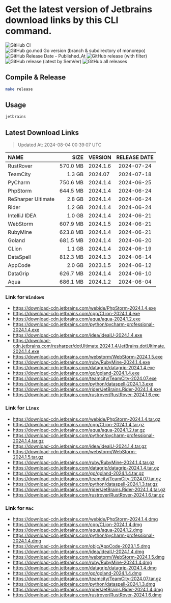 # Get the latest version of Jetbrains download links by this CLI command.

![GitHub CI](https://github.com/designinlife/jetbrains/actions/workflows/ci.yml/badge.svg)
![GitHub go.mod Go version (branch & subdirectory of monorepo)](https://img.shields.io/github/go-mod/go-version/designinlife/jetbrains/master)
![GitHub Release Date - Published_At](https://img.shields.io/github/release-date/designinlife/jetbrains)
![GitHub release (with filter)](https://img.shields.io/github/v/release/designinlife/jetbrains)
![GitHub release (latest by SemVer)](https://img.shields.io/github/downloads/designinlife/jetbrains/v1.1.10/total)
![GitHub all releases](https://img.shields.io/github/downloads/designinlife/jetbrains/total)

## Compile & Release

```bash
make release
```

## Usage

```bash
jetbrains
```

## Latest Download Links

> Updated At: 2024-08-04 00:39:07 UTC

| NAME | SIZE | VERSION | RELEASE DATE |
| :-- | --: | :-- | :--: |
| RustRover | 570.0 MB | 2024.1.6 | 2024-07-24 |
| TeamCity | 1.3 GB | 2024.07 | 2024-07-18 |
| PyCharm | 750.6 MB | 2024.1.4 | 2024-06-25 |
| PhpStorm | 644.5 MB | 2024.1.4 | 2024-06-24 |
| ReSharper Ultimate | 2.8 GB | 2024.1.4 | 2024-06-24 |
| Rider | 1.2 GB | 2024.1.4 | 2024-06-24 |
| IntelliJ IDEA | 1.0 GB | 2024.1.4 | 2024-06-21 |
| WebStorm | 607.9 MB | 2024.1.5 | 2024-06-21 |
| RubyMine | 623.8 MB | 2024.1.4 | 2024-06-21 |
| Goland | 681.5 MB | 2024.1.4 | 2024-06-20 |
| CLion | 1.1 GB | 2024.1.4 | 2024-06-19 |
| DataSpell | 812.3 MB | 2024.1.3 | 2024-06-14 |
| AppCode | 2.0 GB | 2023.1.5 | 2024-06-12 |
| DataGrip | 626.7 MB | 2024.1.4 | 2024-06-10 |
| Aqua | 686.1 MB | 2024.1.2 | 2024-06-04 |

### Link for `Windows`

* <https://download-cdn.jetbrains.com/webide/PhpStorm-2024.1.4.exe>
* <https://download-cdn.jetbrains.com/cpp/CLion-2024.1.4.exe>
* <https://download-cdn.jetbrains.com/aqua/aqua-2024.1.2.exe>
* <https://download-cdn.jetbrains.com/python/pycharm-professional-2024.1.4.exe>
* <https://download-cdn.jetbrains.com/idea/ideaIU-2024.1.4.exe>
* <https://download-cdn.jetbrains.com/resharper/dotUltimate.2024.1.4/JetBrains.dotUltimate.2024.1.4.exe>
* <https://download-cdn.jetbrains.com/webstorm/WebStorm-2024.1.5.exe>
* <https://download-cdn.jetbrains.com/ruby/RubyMine-2024.1.4.exe>
* <https://download-cdn.jetbrains.com/datagrip/datagrip-2024.1.4.exe>
* <https://download-cdn.jetbrains.com/go/goland-2024.1.4.exe>
* <https://download-cdn.jetbrains.com/teamcity/TeamCity-2024.07.exe>
* <https://download-cdn.jetbrains.com/python/dataspell-2024.1.3.exe>
* <https://download-cdn.jetbrains.com/rider/JetBrains.Rider-2024.1.4.exe>
* <https://download-cdn.jetbrains.com/rustrover/RustRover-2024.1.6.exe>

### Link for `Linux`

* <https://download-cdn.jetbrains.com/webide/PhpStorm-2024.1.4.tar.gz>
* <https://download-cdn.jetbrains.com/cpp/CLion-2024.1.4.tar.gz>
* <https://download-cdn.jetbrains.com/aqua/aqua-2024.1.2.tar.gz>
* <https://download-cdn.jetbrains.com/python/pycharm-professional-2024.1.4.tar.gz>
* <https://download-cdn.jetbrains.com/idea/ideaIU-2024.1.4.tar.gz>
* <https://download-cdn.jetbrains.com/webstorm/WebStorm-2024.1.5.tar.gz>
* <https://download-cdn.jetbrains.com/ruby/RubyMine-2024.1.4.tar.gz>
* <https://download-cdn.jetbrains.com/datagrip/datagrip-2024.1.4.tar.gz>
* <https://download-cdn.jetbrains.com/go/goland-2024.1.4.tar.gz>
* <https://download-cdn.jetbrains.com/teamcity/TeamCity-2024.07.tar.gz>
* <https://download-cdn.jetbrains.com/python/dataspell-2024.1.3.tar.gz>
* <https://download-cdn.jetbrains.com/rider/JetBrains.Rider-2024.1.4.tar.gz>
* <https://download-cdn.jetbrains.com/rustrover/RustRover-2024.1.6.tar.gz>

### Link for `Mac`

* <https://download-cdn.jetbrains.com/webide/PhpStorm-2024.1.4.dmg>
* <https://download-cdn.jetbrains.com/cpp/CLion-2024.1.4.dmg>
* <https://download-cdn.jetbrains.com/aqua/aqua-2024.1.2.dmg>
* <https://download-cdn.jetbrains.com/python/pycharm-professional-2024.1.4.dmg>
* <https://download-cdn.jetbrains.com/objc/AppCode-2023.1.5.dmg>
* <https://download-cdn.jetbrains.com/idea/ideaIU-2024.1.4.dmg>
* <https://download-cdn.jetbrains.com/webstorm/WebStorm-2024.1.5.dmg>
* <https://download-cdn.jetbrains.com/ruby/RubyMine-2024.1.4.dmg>
* <https://download-cdn.jetbrains.com/datagrip/datagrip-2024.1.4.dmg>
* <https://download-cdn.jetbrains.com/go/goland-2024.1.4.dmg>
* <https://download-cdn.jetbrains.com/teamcity/TeamCity-2024.07.tar.gz>
* <https://download-cdn.jetbrains.com/python/dataspell-2024.1.3.dmg>
* <https://download-cdn.jetbrains.com/rider/JetBrains.Rider-2024.1.4.dmg>
* <https://download-cdn.jetbrains.com/rustrover/RustRover-2024.1.6.dmg>
